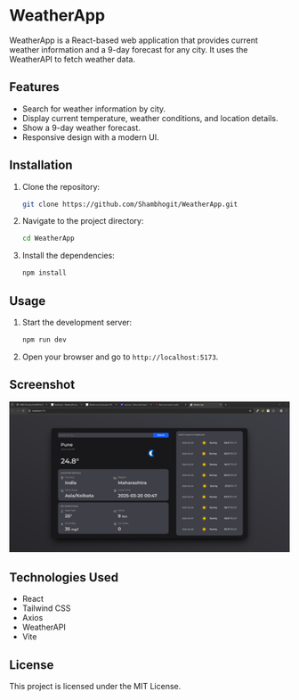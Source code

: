 # WeatherApp

WeatherApp is a React-based web application that provides current weather information and a 9-day forecast for any city. It uses the WeatherAPI to fetch weather data.

## Features

- Search for weather information by city.
- Display current temperature, weather conditions, and location details.
- Show a 9-day weather forecast.
- Responsive design with a modern UI.

## Installation

1. Clone the repository:
   ```bash
   git clone https://github.com/Shambhogit/WeatherApp.git
   ```
2. Navigate to the project directory:
   ```bash
   cd WeatherApp
   ```
3. Install the dependencies:
   ```bash
   npm install
   ```

## Usage

1. Start the development server:
   ```bash
   npm run dev
   ```
2. Open your browser and go to `http://localhost:5173`.

## Screenshot

![WeatherApp Screenshot](output.png)

## Technologies Used

- React
- Tailwind CSS
- Axios
- WeatherAPI
- Vite

## License

This project is licensed under the MIT License.
